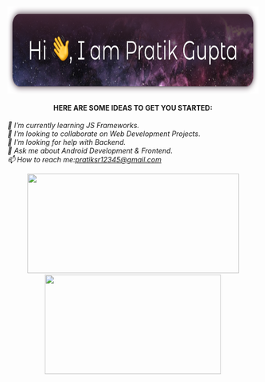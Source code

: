 <div align="center">
  <div>
    <img height="175px" src="assets/head.svg" align="center" alt="Hi 👋, I am Pratik Gupta">
  </div>
</div>


<h4 align="center">HERE ARE SOME IDEAS TO GET YOU STARTED:</h4>

*🌱 I’m currently learning JS Frameworks.<br>
👯 I’m looking to collaborate on Web Development Projects.<br> 
🤔 I’m looking for help with Backend.<br>
💬 Ask me about Android Development & Frontend.<br>
📫 How to reach me:[pratiksr12345@gmail.com](mailto:pratiksr12345@gmail.com)*

<div align="center">
    <img height="200px" width="425px" src="https://github-readme-stats.vercel.app/api?username=inomag&bg_color=682d59&title_color=ffffff&text_color=ffffff&icon_color=ffffff&show_icons=true&count_private=true">
    <img height="200px" width="354px" src="https://github-readme-stats.vercel.app/api/top-langs/?username=inomag&layout=compact&bg_color=682d59&title_color=ffffff&text_color=ffffff&icon_color=ffffff">
</div>
